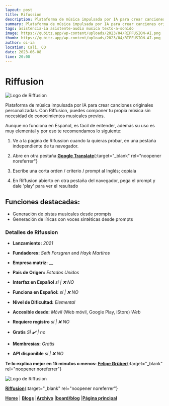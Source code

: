 ```yaml
---
layout: post
title: Rifussion
description: Plataforma de música impulsada por IA para crear canciones originales personalizadas.
summary: Plataforma de música impulsada por IA para crear canciones originales personalizadas. Con Riffusion, puedes componer tu propia música sin necesidad de conocimientos musicales previos.
tags: asistencia-ia asistente-audio musica texto-a-sonido
image: https://qubitz.app/wp-content/uploads/2023/04/RIFFUSION-AI.png
thumb: https://qubitz.app/wp-content/uploads/2023/04/RIFFUSION-AI.png
author: oi-ia
location: Cali, CO
date: 2023-06-08
time: 20:00
---
```


# Riffusion

![Logo de Riffusion](https://qubitz.app/wp-content/uploads/2023/04/RIFFUSION-AI.png)

Plataforma de música impulsada por IA para crear canciones originales personalizadas. Con Riffusion, puedes componer tu propia música sin necesidad de conocimientos musicales previos.

Aunque no funciona en Español, es fácil de entender, además su uso es muy elemental y por eso te recomendamos lo siguiente:

1. Ve a la página de Rifussion cuando la quieras probar, en una pestaña independiente de tu navegador.

2. Abre en otra pestaña [**Google Translate**](https://translate.google.com/){:target="\_blank" rel="noopener noreferrer"}

3. Escribe una corta orden / criterio / prompt al Inglés; copiala

4. En Riffusion abierto en otra pestaña del navegador, pega el prompt y dale 'play' para ver el resultado

## Funciones destacadas:

- Generación de pistas musicales desde prompts
- Generación de líricas con voces sintéticas desde prompts

### Detalles de Rifussion

- **Lanzamiento:**
  _2021_

- **Fundadores:**
  _Seth Forsgren_ and _Hayk Martiros_

- **Empresa matriz:**
  \_\_

- **País de Origen:**
  _Estados Unidos_

- **Interfaz en Español**
  _sí | ❌ NO_

- **Funciona en Español:**
  _sí | ❌ NO_

- **Nivel de Dificultad:**
  _Elemental_

- **Accesible desde:**
  _Móvil_ (Web móvil, Google Play, iStore)
  _Web_

- **Requiere registro**
  _sí | ❌ NO_

- **Gratis**
  _SÍ ✔️ | no_

- **Membresías:**
  _Gratis_

- **API disponible**
  _sí | ❌ NO_

**Te lo explica mejor en 15 minutos o menos:**
[**Felipe Grüber**](https://www.youtube.com/watch?v=9Nqb_xLHWOU){:target="\_blank" rel="noopener noreferrer"}

![Logo de Riffusion](https://qubitz.app/wp-content/uploads/2023/04/RIFFUSION-AI.png)

[**Riffusion**](https://www.riffusion.com/){:target="\_blank" rel="noopener noreferrer"}

[**Home**](https://lucfreelance.github.io/board/) | [**Blogs**](https://oportunidadesilimitadas.com/blogs/_site/index.html) |[**Archivo**](https://lucfreelance.github.io/board/archive/) |[**board/blog**](https://lucfreelance.github.io/board/blog/) |[**Página principal**](https://oportunidadesilimitadas.com)
